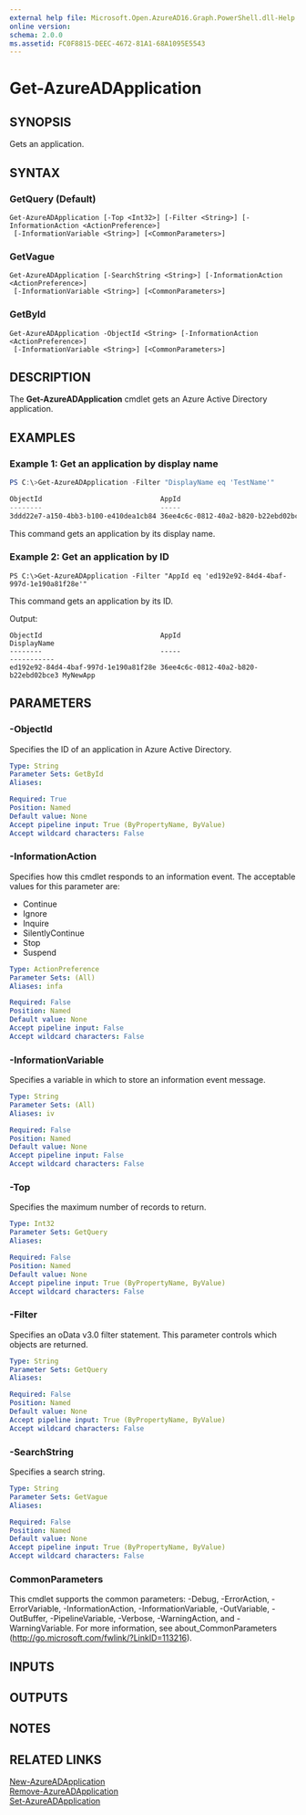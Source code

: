 ```yaml
---
external help file: Microsoft.Open.AzureAD16.Graph.PowerShell.dll-Help.xml
online version: 
schema: 2.0.0
ms.assetid: FC0F8815-DEEC-4672-81A1-68A1095E5543
---
```


# Get-AzureADApplication

## SYNOPSIS
Gets an application.

## SYNTAX

### GetQuery (Default)
```
Get-AzureADApplication [-Top <Int32>] [-Filter <String>] [-InformationAction <ActionPreference>]
 [-InformationVariable <String>] [<CommonParameters>]
```

### GetVague
```
Get-AzureADApplication [-SearchString <String>] [-InformationAction <ActionPreference>]
 [-InformationVariable <String>] [<CommonParameters>]
```

### GetById
```
Get-AzureADApplication -ObjectId <String> [-InformationAction <ActionPreference>]
 [-InformationVariable <String>] [<CommonParameters>]
```

## DESCRIPTION
The **Get-AzureADApplication** cmdlet gets an Azure Active Directory application.

## EXAMPLES

### Example 1: Get an application by display name
```PowerShell
PS C:\>Get-AzureADApplication -Filter "DisplayName eq 'TestName'"

ObjectId                             AppId                                DisplayName
--------                             -----                                -----------
3ddd22e7-a150-4bb3-b100-e410dea1cb84 36ee4c6c-0812-40a2-b820-b22ebd02bce3 TestName
```
This command gets an application by its display name.





### Example 2: Get an application by ID
```
PS C:\>Get-AzureADApplication -Filter "AppId eq 'ed192e92-84d4-4baf-997d-1e190a81f28e'"
```
This command gets an application by its ID.

Output:

    ObjectId                             AppId                                DisplayName
    --------                             -----                                -----------  
    ed192e92-84d4-4baf-997d-1e190a81f28e 36ee4c6c-0812-40a2-b820-b22ebd02bce3 MyNewApp

## PARAMETERS

### -ObjectId
Specifies the ID of an application in Azure Active Directory.

```yaml
Type: String
Parameter Sets: GetById
Aliases: 

Required: True
Position: Named
Default value: None
Accept pipeline input: True (ByPropertyName, ByValue)
Accept wildcard characters: False
```

### -InformationAction
Specifies how this cmdlet responds to an information event. The acceptable values for this parameter are:

- Continue
- Ignore
- Inquire
- SilentlyContinue
- Stop
- Suspend

```yaml
Type: ActionPreference
Parameter Sets: (All)
Aliases: infa

Required: False
Position: Named
Default value: None
Accept pipeline input: False
Accept wildcard characters: False
```

### -InformationVariable
Specifies a variable in which to store an information event message.

```yaml
Type: String
Parameter Sets: (All)
Aliases: iv

Required: False
Position: Named
Default value: None
Accept pipeline input: False
Accept wildcard characters: False
```

### -Top
Specifies the maximum number of records to return.

```yaml
Type: Int32
Parameter Sets: GetQuery
Aliases: 

Required: False
Position: Named
Default value: None
Accept pipeline input: True (ByPropertyName, ByValue)
Accept wildcard characters: False
```

### -Filter
Specifies an oData v3.0 filter statement. This parameter controls which objects are returned.

```yaml
Type: String
Parameter Sets: GetQuery
Aliases: 

Required: False
Position: Named
Default value: None
Accept pipeline input: True (ByPropertyName, ByValue)
Accept wildcard characters: False
```

### -SearchString
Specifies a search string.
```yaml
Type: String
Parameter Sets: GetVague
Aliases: 

Required: False
Position: Named
Default value: None
Accept pipeline input: True (ByPropertyName, ByValue)
Accept wildcard characters: False
```

### CommonParameters
This cmdlet supports the common parameters: -Debug, -ErrorAction, -ErrorVariable, -InformationAction, -InformationVariable, -OutVariable, -OutBuffer, -PipelineVariable, -Verbose, -WarningAction, and -WarningVariable. For more information, see about_CommonParameters (http://go.microsoft.com/fwlink/?LinkID=113216).

## INPUTS

## OUTPUTS

## NOTES

## RELATED LINKS
[New-AzureADApplication](./New-AzureADApplication)  
[Remove-AzureADApplication](./Remove-AzureADApplication)  
[Set-AzureADApplication](./Set-AzureADApplication)





